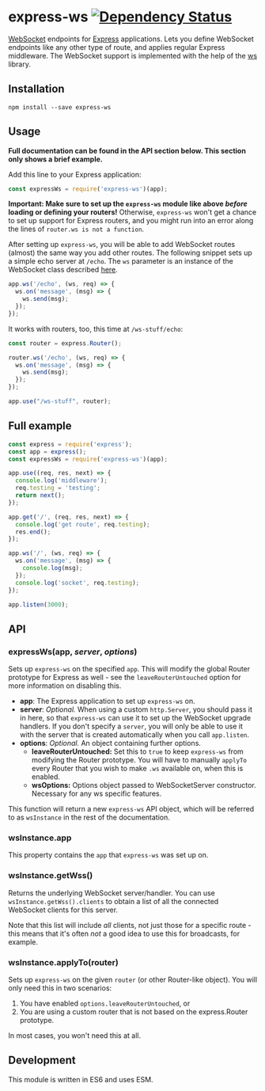 # express-ws [![Dependency Status](https://snyk.io/test/github/henningm/express-ws/badge.svg)](https://snyk.io/test/github/henningm/express-ws)

[WebSocket](https://developer.mozilla.org/en-US/docs/Web/API/WebSockets_API) endpoints for [Express](http://expressjs.com/) applications. Lets you define WebSocket endpoints like any other type of route, and applies regular Express middleware. The WebSocket support is implemented with the help of the [ws](https://github.com/websockets/ws) library.

## Installation

`npm install --save express-ws`

## Usage

__Full documentation can be found in the API section below. This section only shows a brief example.__

Add this line to your Express application:

```javascript
const expressWs = require('express-ws')(app);
```

__Important: Make sure to set up the `express-ws` module like above *before* loading or defining your routers!__ Otherwise, `express-ws` won't get a chance to set up support for Express routers, and you might run into an error along the lines of `router.ws is not a function`.

After setting up `express-ws`, you will be able to add WebSocket routes (almost) the same way you add other routes. The following snippet sets up a simple echo server at `/echo`.  The `ws` parameter is an instance of the WebSocket class described [here](https://github.com/websockets/ws/blob/master/doc/ws.md#class-websocket).

```javascript
app.ws('/echo', (ws, req) => {
  ws.on('message', (msg) => {
    ws.send(msg);
  });
});
```

It works with routers, too, this time at `/ws-stuff/echo`:

```javascript
const router = express.Router();

router.ws('/echo', (ws, req) => {
  ws.on('message', (msg) => {
    ws.send(msg);
  });
});

app.use("/ws-stuff", router);
```

## Full example

```javascript
const express = require('express');
const app = express();
const expressWs = require('express-ws')(app);

app.use((req, res, next) => {
  console.log('middleware');
  req.testing = 'testing';
  return next();
});

app.get('/', (req, res, next) => {
  console.log('get route', req.testing);
  res.end();
});

app.ws('/', (ws, req) => {
  ws.on('message', (msg) => {
    console.log(msg);
  });
  console.log('socket', req.testing);
});

app.listen(3000);
```

## API

### expressWs(app, *server*, *options*)

Sets up `express-ws` on the specified `app`. This will modify the global Router prototype for Express as well - see the `leaveRouterUntouched` option for more information on disabling this.

* __app__: The Express application to set up `express-ws` on.
* __server__: *Optional.* When using a custom `http.Server`, you should pass it in here, so that `express-ws` can use it to set up the WebSocket upgrade handlers. If you don't specify a `server`, you will only be able to use it with the server that is created automatically when you call `app.listen`.
* __options__: *Optional.* An object containing further options.
  * __leaveRouterUntouched:__ Set this to `true` to keep `express-ws` from modifying the Router prototype. You will have to manually `applyTo` every Router that you wish to make `.ws` available on, when this is enabled.
  * __wsOptions:__ Options object passed to WebSocketServer constructor. Necessary for any ws specific features.

This function will return a new `express-ws` API object, which will be referred to as `wsInstance` in the rest of the documentation.

### wsInstance.app

This property contains the `app` that `express-ws` was set up on.

### wsInstance.getWss()

Returns the underlying WebSocket server/handler. You can use `wsInstance.getWss().clients` to obtain a list of all the connected WebSocket clients for this server.

Note that this list will include *all* clients, not just those for a specific route - this means that it's often *not* a good idea to use this for broadcasts, for example.

### wsInstance.applyTo(router)

Sets up `express-ws` on the given `router` (or other Router-like object). You will only need this in two scenarios:

1. You have enabled `options.leaveRouterUntouched`, or
2. You are using a custom router that is not based on the express.Router prototype.

In most cases, you won't need this at all.

## Development

This module is written in ES6 and uses ESM.
